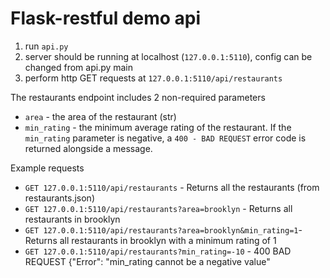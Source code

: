 # Flask-restful demo api

1) run `api.py`
2) server should be running at localhost (`127.0.0.1:5110`), config can be changed from api.py main
3) perform http GET requests at `127.0.0.1:5110/api/restaurants`

The restaurants endpoint includes 2 non-required parameters

* `area` - the area of the restaurant (str)
* `min_rating` - the minimum average rating of the restaurant. If the `min_rating` parameter is negative,
 a `400 - BAD REQUEST` error code is returned alongside a message. 

Example requests

* `GET 127.0.0.1:5110/api/restaurants` - Returns all the restaurants (from restaurants.json)
* `GET 127.0.0.1:5110/api/restaurants?area=brooklyn` - Returns all restaurants in brooklyn
* `GET 127.0.0.1:5110/api/restaurants?area=brooklyn&min_rating=1`- Returns all restaurants in brooklyn with a
minimum rating of 1
* `GET 127.0.0.1:5110/api/restaurants?min_rating=-10` - 400 BAD REQUEST {"Error": "min_rating cannot be a negative value"
